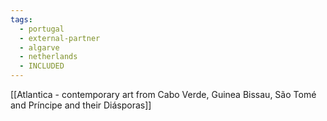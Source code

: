 ```yaml
---
tags:
  - portugal
  - external-partner
  - algarve
  - netherlands
  - INCLUDED
---
```

[[Atlantica - contemporary art from Cabo Verde, Guinea Bissau, São Tomé and Príncipe and their Diásporas]]